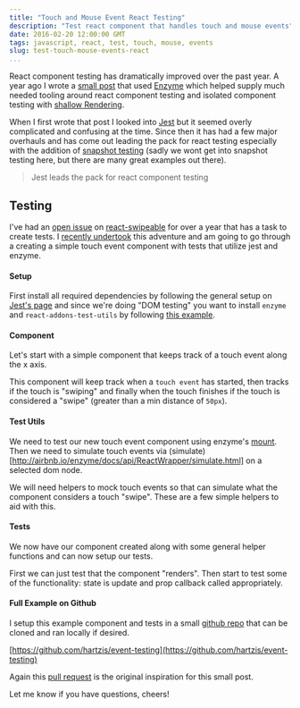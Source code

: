 ```yaml
---
title: "Touch and Mouse Event React Testing"
description: "Test react component that handles touch and mouse events"
date: 2016-02-20 12:00:00 GMT
tags: javascript, react, test, touch, mouse, events
slug: test-touch-mouse-events-react
...
```


React component testing has dramatically improved over the past year. A year ago I wrote a [small post](http://www.hartzis.me/react-testing/) that used [Enzyme](https://github.com/airbnb/enzyme) which helped supply much needed tooling around react component testing and isolated component testing with [shallow Rendering](https://facebook.github.io/react/docs/test-utils.html#shallow-rendering).

When I first wrote that post I looked into [Jest](https://facebook.github.io/jest/) but it seemed overly complicated and confusing at the time. Since then it has had a few major overhauls and has come out leading the pack for react testing especially with the addition of [snapshot testing](https://facebook.github.io/jest/docs/tutorial-react.html#snapshot-testing) (sadly we wont get into snapshot testing here, but there are many great examples out there).

> Jest leads the pack for react component testing

## Testing

I've had an [open issue](https://github.com/dogfessional/react-swipeable/issues/18) on [react-swipeable](https://github.com/dogfessional/react-swipeable/) for over a year that has a task to create tests. I [recently undertook](https://github.com/dogfessional/react-swipeable/pull/59) this adventure and am going to go through a creating a simple touch event component with tests that utilize jest and enzyme.

#### Setup

First install all required dependencies by following the general setup on [Jest's page](https://facebook.github.io/jest/docs/tutorial-react.html) and since we're doing "DOM testing" you want to install `enzyme` and `react-addons-test-utils` by following [this example](https://facebook.github.io/jest/docs/tutorial-react.html#dom-testing).

#### Component

Let's start with a simple component that keeps track of a touch event along the x axis.

<script src="https://gist.github.com/hartzis/b34a4beeb5ceb4bf1ed8659e477c4191.js"></script>

This component will keep track when a `touch event` has started, then tracks if the touch is "swiping" and finally when the touch finishes if the touch is considered a "swipe" (greater than a min distance of `50px`).

#### Test Utils

We need to test our new touch event component using enzyme's [mount](http://airbnb.io/enzyme/docs/api/mount.html). Then we need to simulate touch events via (simulate)[http://airbnb.io/enzyme/docs/api/ReactWrapper/simulate.html] on a selected dom node.

We will need helpers to mock touch events so that can simulate what the component considers a touch "swipe". These are a few simple helpers to aid with this.

<script src="https://gist.github.com/hartzis/8d5d98ebc8e31acfccbe5988a90f7975.js"></script>

#### Tests

We now have our component created along with some general helper functions and can now setup our tests.

First we can just test that the component "renders". Then start to test some of the functionality: state is update and prop callback called appropriately.

<script src="https://gist.github.com/hartzis/25229842d3802a0c9fe62c3241a71567.js"></script>

#### Full Example on Github

I setup this example component and tests in a small [github repo](https://github.com/hartzis/event-testing) that can be cloned and ran locally if desired.

[https://github.com/hartzis/event-testing](https://github.com/hartzis/event-testing)

Again this [pull request](https://github.com/dogfessional/react-swipeable/pull/59) is the original inspiration for this small post.

Let me know if you have questions, cheers!
